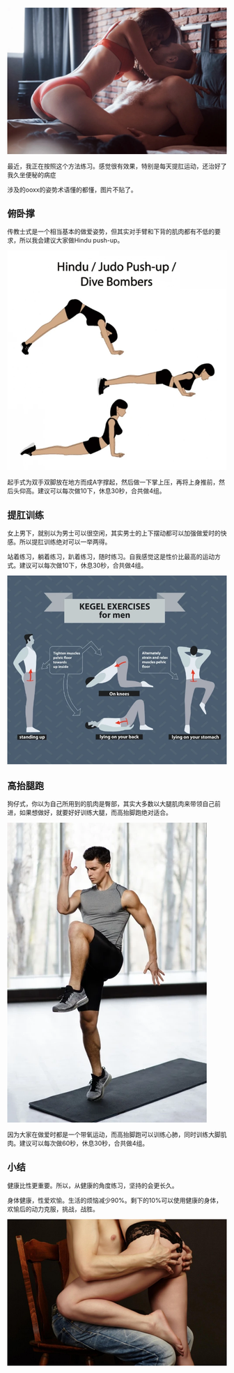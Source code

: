 
![20221201173835](../../image/_1.png)

最近，我正在按照这个方法练习。感觉很有效果，特别是每天提肛运动，还治好了我久坐便秘的病症

涉及的ooxx的姿势术语懂的都懂，图片不贴了。

## 俯卧撑
传教士式是一个相当基本的做爱姿势，但其实对手臂和下背的肌肉都有不低的要求，所以我会建议大家做Hindu push-up。

![20221206232255](https://raw.githubusercontent.com/yaoyuanyy/MarkdownPhotos/master/img/20221206232255.png)

起手式为双手双脚放在地方而成A字撑起，然后做一下掌上压，再将上身推前，然后头仰高。建议可以每次做10下，休息30秒，合共做4组。


## 提肛训练
女上男下，就别以为男士可以很空闲，其实男士的上下摆动都可以加强做爱时的快感。所以提肛训练绝对可以一举两得。

站着练习，躺着练习，趴着练习，随时练习。自我感觉这是性价比最高的运动方式。建议可以每次做10下，休息30秒，合共做4组。

![20221201173835](../../image/凯格尔运动.webp)


## 高抬腿跑

狗仔式，你以为自己所用到的肌肉是臀部，其实大多数以大腿肌肉来带领自己前进，如果想做好，就要好好训练大腿，而高抬脚跑绝对适合。

![20221206232841](https://raw.githubusercontent.com/yaoyuanyy/MarkdownPhotos/master/img/20221206232841.png)

因为大家在做爱时都是一个带氧运动，而高抬脚跑可以训练心肺，同时训练大脚肌肉。建议可以每次做60秒，休息30秒，合共做4组。


## 小结

健康比性更重要。所以，从健康的角度练习，坚持的会更长久。

身体健康，性爱欢愉。生活的烦恼减少90%。剩下的10%可以使用健康的身体，欢愉后的动力克服，挑战，战胜。

![20221201174842](https://raw.githubusercontent.com/yaoyuanyy/MarkdownPhotos/master/img/20221201174842.png)
